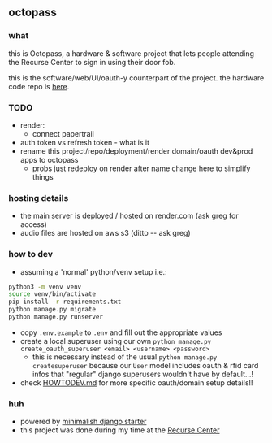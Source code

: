 ## octopass

### what

this is Octopass, a hardware & software project that lets people attending the Recurse Center to sign in using their door fob.

this is the software/web/UI/oauth-y counterpart of the project. the hardware code repo is [here](https://github.com/gregsadetsky/recurse-rfid-visits/).

### TODO

- render:
  - connect papertrail
- auth token vs refresh token - what is it
- rename this project/repo/deployment/render domain/oauth dev&prod apps to octopass
  - probs just redeploy on render after name change here to simplify things

### hosting details

- the main server is deployed / hosted on render.com (ask greg for access)
- audio files are hosted on aws s3 (ditto -- ask greg)

### how to dev

- assuming a 'normal' python/venv setup i.e.:

```bash
python3 -m venv venv
source venv/bin/activate
pip install -r requirements.txt
python manage.py migrate
python manage.py runserver
```

- copy `.env.example` to `.env` and fill out the appropriate values
- create a local superuser using our own `python manage.py create_oauth_superuser <email> <username> <password>`
  - this is necessary instead of the usual `python manage.py createsuperuser` because our `User` model includes oauth & rfid card infos that "regular" django superusers wouldn't have by default...!
- check [HOWTODEV.md](./docs/HOWTODEV.md) for more specific oauth/domain setup details!!

### huh

- powered by [minimalish django starter](https://github.com/gregsadetsky/minimalish-django-starter)
- this project was done during my time at the [Recurse Center](https://recurse.com/)
